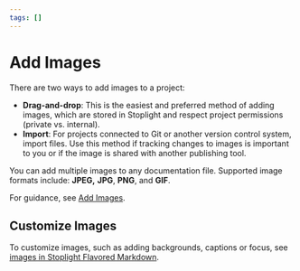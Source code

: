```yaml
---
tags: []
---
```


# Add Images

<!-- Ready for platform migration -->

There are two ways to add images to a project:

- **Drag-and-drop**: This is the easiest and preferred method of adding images, which are stored in Stoplight and respect project permissions (private vs. internal).
- **Import**: For projects connected to Git or another version control system, import files. Use this method if tracking changes to images is important to you or if the image is shared with another publishing tool.

You can add multiple images to any documentation file. Supported  image formats include: **JPEG,** **JPG**, **PNG**, and **GIF**.

For guidance, see [Add Images](https://meta.stoplight.io/docs/platform/ZG9jOjc3MTg0NjE-add-images).

## Customize Images

To customize images, such as adding backgrounds, captions or focus, see [images in Stoplight Flavored Markdown](03a-stoplight-flavored-markdown.md).
